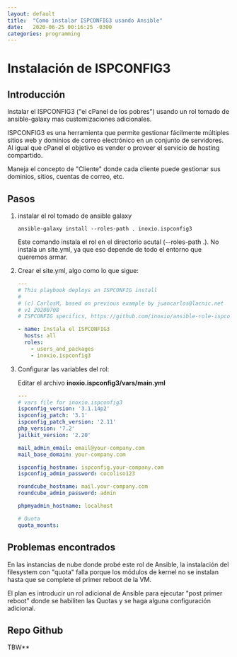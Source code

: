 ```yaml
---
layout: default
title:  "Como instalar ISPCONFIG3 usando Ansible"
date:   2020-06-25 00:16:25 -0300
categories: programming
---
```


# Instalación de ISPCONFIG3

## Introducción

Instalar el ISPCONFIG3 ("el cPanel de los pobres") usando un rol tomado de ansible-galaxy mas customizaciones adicionales.

ISPCONFIG3 es una herramienta que permite gestionar fácilmente múltiples sitios web y dominios de correo electrónico en un conjunto de servidores. Al igual que cPanel el objetivo es vender o proveer el servicio de hosting compartido.

Maneja el concepto de "Cliente" donde cada cliente puede gestionar sus dominios, sitios, cuentas de correo, etc.


## Pasos


1. instalar el rol tomado de ansible galaxy

   ```shell
   ansible-galaxy install --roles-path . inoxio.ispconfig3
   ```

   Este comando instala el rol en el directorio acutal (--roles-path .). No instala un site.yml, ya que eso depende de todo el entorno que queremos armar.

2. Crear el site.yml, algo como lo que sigue:

   ```yaml
   ---
   # This playbook deploys an ISPCONFIG install
   #
   # (c) CarlosM, based on previous example by juancarlos@lacnic.net
   # v1 20200708
   # ISPCONFIG specifics, https://github.com/inoxio/ansible-role-ispconfig3
   
   - name: Instala el ISPCONFIG3
     hosts: all
     roles:
       - users_and_packages
       - inoxio.ispconfig3
   
   ```

  

3. Configurar las variables del rol:

   Editar el archivo **inoxio.ispconfig3/vars/main.yml**

   ```yaml
   ---
   # vars file for inoxio.ispconfig3
   ispconfig_version: '3.1.14p2'
   ispconfig_patch: '3.1'
   ispconfig_patch_version: '2.11'
   php_version: '7.2'
   jailkit_version: '2.20'
   
   mail_admin_email: email@your-company.com
   mail_base_domain: your-company.com
   
   ispconfig_hostname: ispconfig.your-company.com
   ispconfig_admin_password: cocoliso123
   
   roundcube_hostname: mail.your-company.com
   roundcube_admin_password: admin
   
   phpmyadmin_hostname: localhost
   
   # Quota
   quota_mounts:
   ```

   

## Problemas encontrados

En las instancias de nube donde probé este rol de Ansible, la instalación del filesystem con "quota" falla porque los módulos de kernel no se instalan hasta que se complete el primer reboot de la VM.

El plan es introducir un rol adicional de Ansible para ejecutar "post primer reboot" donde se habiliten las Quotas y se haga alguna configuración adicional.

## Repo Github

TBW**
